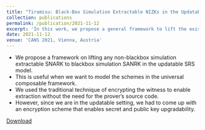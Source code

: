 ```yaml
---
title: "Tiramisu: Black-Box Simulation Extractable NIZKs in the Updatable CRS Model"
collection: publications
permalink: /publication/2021-11-12
excerpt: 'In this work, we propose a general framework to lift the existing updatable KS NIZKs to stronger notion of Upd-BB-SE.'
date: 2021-11-12
venue: 'CANS 2021, Vienna, Austria'
---
```


<ul>
<li> We propose a framework on lifting any non-blackbox simulation extractable SNARK to blackbox simulation SANRK in the updatable SRS model. </li>
<li> This is useful when we want to model the schemes in the universal composable framework. </li>
<li> We used the traditional technique of encrypting the witness to enable extraction without the need for the prover’s source code. </li>
<li> However, since we are in the updatable setting, we had to come up with an encryption scheme that enables secret and public key upgradability. </li>
</ul>

[Download](https://eprint.iacr.org/2020/474.pdf)